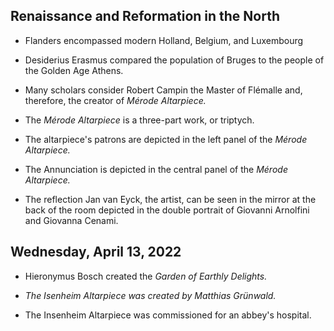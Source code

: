 ## Renaissance and Reformation in the North

* Flanders encompassed modern Holland, Belgium, and Luxembourg

* Desiderius Erasmus compared the population of Bruges to the people of the Golden Age Athens.

* Many scholars consider Robert Campin the Master of Flémalle and, therefore, the creator of *Mérode Altarpiece.*

* The *Mérode Altarpiece* is a three-part work, or triptych.

* The altarpiece's patrons are depicted in the left panel of the *Mérode Altarpiece.*

* The Annunciation is depicted in the central panel of the *Mérode Altarpiece.*

* The reflection Jan van Eyck, the artist, can be seen in the mirror at the back of the room depicted in the double portrait of Giovanni Arnolfini and Giovanna Cenami.

## Wednesday, April 13, 2022

* Hieronymus Bosch created the *Garden of Earthly Delights.*

* *The Isenheim Altarpiece was created by Matthias Grünwald.*

* The Insenheim Altarpiece was commissioned for an abbey's hospital.
